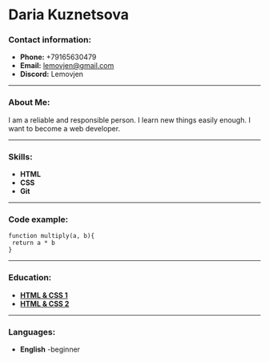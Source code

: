 # Daria Kuznetsova

### Contact information:
- **Phone:** +79165630479
- **Email:** lemovjen@gmail.com
- **Discord:** Lemovjen

***

### About Me:
I am a reliable and responsible person. I learn new things easily enough. I want to become a web developer.

***

### Skills:
- **HTML**
- **CSS**
- **Git**

***

### Code example:
```
function multiply(a, b){
 return a * b
}
```
***

### Education:
- **[HTML & CSS 1](https://www.specialist.ru/course/eichtml-b?ysclid=liyi0wkt8r857157690)**
- **[HTML & CSS 2](https://www.specialist.ru/course/ashtml2-a)**

***
### Languages:
- **English** -beginner